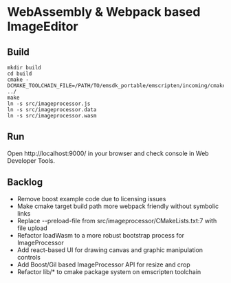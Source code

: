 # WebAssembly & Webpack based ImageEditor

## Build
```
mkdir build
cd build
cmake -DCMAKE_TOOLCHAIN_FILE=/PATH/TO/emsdk_portable/emscripten/incoming/cmake/Modules/Platform/Emscripten.cmake ../
make
ln -s src/imageprocessor.js
ln -s src/imageprocessor.data
ln -s src/imageprocessor.wasm
```

## Run
Open http://localhost:9000/ in your browser and check console in Web Developer Tools.

## Backlog
- Remove boost example code due to licensing issues
- Make cmake target build path more webpack friendly without symbolic links
- Replace --preload-file from src/imageprocessor/CMakeLists.txt:7 with file upload
- Refactor loadWasm to a more robust bootstrap process for ImageProcessor
- Add react-based UI for drawing canvas and graphic manipulation controls
- Add Boost/Gil based ImageProcessor API for resize and crop
- Refactor lib/* to cmake package system on emscripten toolchain
